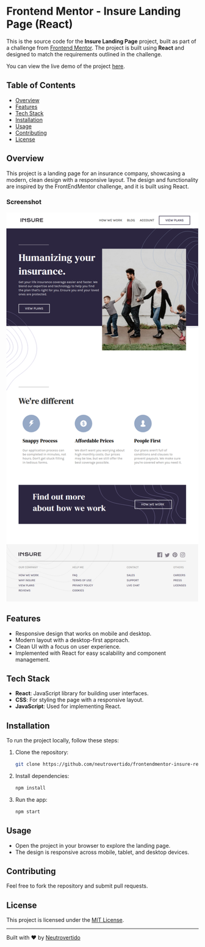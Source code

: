 # Frontend Mentor - Insure Landing Page (React)

This is the source code for the **Insure Landing Page** project, built as part of a challenge from [Frontend Mentor](https://www.frontendmentor.io/). The project is built using **React** and designed to match the requirements outlined in the challenge.

You can view the live demo of the project [here](https://neutrovertido.github.io/frontendmentor-insure-react/).

## Table of Contents

- [Overview](#overview)
- [Features](#features)
- [Tech Stack](#tech-stack)
- [Installation](#installation)
- [Usage](#usage)
- [Contributing](#contributing)
- [License](#license)

## Overview

This project is a landing page for an insurance company, showcasing a modern, clean design with a responsive layout. The design and functionality are inspired by the FrontEndMentor challenge, and it is built using React.

### Screenshot
![Insure Landing Page Screenshot](screenshots/actual_result.png)

## Features

- Responsive design that works on mobile and desktop.
- Modern layout with a desktop-first approach.
- Clean UI with a focus on user experience.
- Implemented with React for easy scalability and component management.

## Tech Stack

- **React**: JavaScript library for building user interfaces.
- **CSS**: For styling the page with a responsive layout.
- **JavaScript**: Used for implementing React.

## Installation

To run the project locally, follow these steps:

1. Clone the repository:
   ```bash
   git clone https://github.com/neutrovertido/frontendmentor-insure-react.git
   ```
2. Install dependencies:
    ```bash
    npm install
    ```
3. Run the app:
    ```bash
    npm start
    ```

## Usage

- Open the project in your browser to explore the landing page.
- The design is responsive across mobile, tablet, and desktop devices.

## Contributing

Feel free to fork the repository and submit pull requests.

## License

This project is licensed under the [MIT License](LICENSE).

---

Built with ❤️ by [Neutrovertido](https://github.com/neutrovertido)
